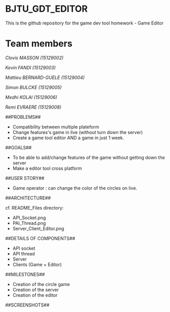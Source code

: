 # BJTU_GDT_EDITOR
This is the github repository for the game dev tool homework - Game Editor

# Team members

*Clovis MASSON (15129002)*

*Kevin FANDI (15129003)*

*Mattieu BERNARD-GUELE (15129004)* 

*Simon BULCKE (15129005)*

*Medhi KOLAI (15129006)*

*Remi EVRAERE (15129008)*

##PROBLEMS##

- Compatibility between multiple plateform
- Change features's game in live (without turn down the server)
- Create a game tool editor AND a game in just 1 week.

##GOALS##

- To be able to add/change features of the game without getting down the server
- Make a editor tool cross platform

##USER STORY##

- Game operator : can change the color of the circles on live.

##ARCHITECTURE##

cf. README_Files directory:
- API_Socket.png
- PAI_Thread.png
- Server_Client_Editor.png

##DETAILS OF COMPONENTS##

- API socket
- API thread
- Server
- Clients (Game + Editor)

##MILESTONES##

- Creation of the circle game
- Creation of the server
- Creation of the editor

##SCREENSHOTS##
 